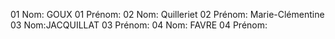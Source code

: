 ﻿01 Nom: GOUX
01 Prénom:
02 Nom: Quilleriet
02 Prénom: Marie-Clémentine
03 Nom:JACQUILLAT
03 Prénom:
04 Nom: FAVRE
04 Prénom:

